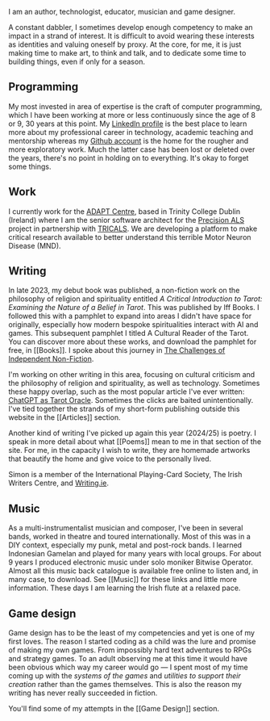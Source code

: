 I am an author, technologist, educator, musician and game designer.

A constant dabbler, I sometimes develop enough competency to make an impact in a strand of interest. It is difficult to avoid wearing these interests as identities and valuing oneself by proxy. At the core, for me, it is just making time to make art, to think and talk, and to dedicate some time to building things, even if only for a season.

## Programming

My most invested in area of expertise is the craft of computer programming, which I have been working at more or less continuously since the age of 8 or 9, 30 years at this point. My [LinkedIn profile](https://www.linkedin.com/in/simon-kenny-55997b81/) is the best place to learn more about my professional career in technology, academic teaching and mentorship whereas my [Github account](https://github.com/digithree) is the home for the rougher and more exploratory work. Much the latter case has been lost or deleted over the years, there's no point in holding on to everything. It's okay to forget some things.

## Work

I currently work for the [ADAPT Centre](https://www.adaptcentre.ie/), based in Trinity College Dublin (Ireland) where I am the senior software architect for the [Precision ALS](https://www.precisionals.ie/) project in partnership with [TRICALS](https://www.tricals.org/). We are developing a platform to make critical research available to better understand this terrible Motor Neuron Disease (MND).

## Writing

In late 2023, my debut book was published, a non-fiction work on the philosophy of religion and spirituality entitled *A Critical Introduction to Tarot: Examining the Nature of a Belief in Tarot*. This was published by Iff Books. I followed this with a pamphlet to expand into areas I didn't have space for originally, especially how modern bespoke spiritualities interact with AI and games. This subsequent pamphlet I titled A Cultural Reader of the Tarot. You can discover more about these works, and download the pamphlet for free, in [[Books]]. I spoke about this journey in [The Challenges of Independent Non-Fiction](https://www.writing.ie/tell-your-own-story/the-challenges-of-independent-non-fiction-by-simon-kenny/).

I'm working on other writing in this area, focusing on cultural criticism and the philosophy of religion and spirituality, as well as technology. Sometimes these happy overlap, such as the most popular article I've ever written: [ChatGPT as Tarot Oracle](https://medium.com/@skenwrites/chatgpt-as-tarot-oracle-1404ef9d200c). Sometimes the clicks are baited unintentionally. I've tied together the strands of my short-form publishing outside this website in the [[Articles]] section.

Another kind of writing I've picked up again this year (2024/25) is poetry. I speak in more detail about what [[Poems]] mean to me in that section of the site. For me, in the capacity I wish to write, they are homemade artworks that beautify the home and give voice to the personally lived.

Simon is a member of the International Playing-Card Society, The Irish Writers Centre, and [Writing.ie](https://www.writing.ie/member-authors/simon-kenny/).

## Music

As a multi-instrumentalist musician and composer, I've been in several bands, worked in theatre and toured internationally. Most of this was in a DIY context, especially my punk, metal and post-rock bands. I learned Indonesian Gamelan and played for many years with local groups. For about 9 years I produced electronic music under solo moniker Bitwise Operator. Almost all this music back catalogue is available free online to listen and, in many case, to download. See [[Music]] for these links and little more information. These days I am learning the Irish flute at a relaxed pace.

## Game design

Game design has to be the least of my competencies and yet is one of my first loves. The reason I started coding as a child was the lure and promise of making my own games. From impossibly hard text adventures to RPGs and strategy games. To an adult observing me at this time it would have been obvious which way my career would go — I spent most of my time coming up with the *systems of the games* and *utilities to support their creation* rather than the games themselves. This is also the reason my writing has never really succeeded in fiction.

You'll find some of my attempts in the [[Game Design]] section.